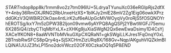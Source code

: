 $START$ndop8pp8k/1rmm8vo2z7tm096lU+5LdryaTYunuXc036eRGIpRjs2dfXY+4nby36RmOXJRNG2RbUnxeHzXS+1bIKJy2mlE28mV2Zg1Eig06owkXPrzddGKzV3QWBiR2OkOax4ntLirK2uf6eAUpGcMVWOyqVy0roRjS5fOSQNOYrhEROTSg/kxY7m5zDPW3B2ljon09vmw6yAYPQ8AgQSPj2YBwtWGFJ75emu6X285iQ4/zbyCTIqMbYxLX+zXHKg9juXiaSWgN2Qx6ewEwaDsimy1D4CsYjXACe1fKON8+8aaWVNTbMVkuGXpCXQRaN1+gkSWgiLLKJres1FqOnqY0xL2BTnsbRwSFCS8pQry4q+SjSXCHmZizURq8X/168Gv+Nqp/AKguhVIQZklmBILQiNA1JUJZ3fxLP15no2doVWcz02OFX0CzkaOQ1q5P8$END$
